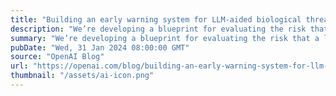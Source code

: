 ```yaml
---
title: "Building an early warning system for LLM-aided biological threat creation"
description: "We’re developing a blueprint for evaluating the risk that a large language model (LLM) could aid someone in creating a biological threat. In an evaluation involving both biology experts and students, we found that GPT-4 provides at most a mild uplift in biological threat creation accuracy. While this uplift is not large enough to be conclusive, our finding is a starting point for continued research and community deliberation."
summary: "We’re developing a blueprint for evaluating the risk that a large language model (LLM) could aid someone in creating a biological threat. In an evaluation involving both biology experts and students, we found that GPT-4 provides at most a mild uplift in biological threat creation accuracy. While this uplift is not large enough to be conclusive, our finding is a starting point for continued research and community deliberation."
pubDate: "Wed, 31 Jan 2024 08:00:00 GMT"
source: "OpenAI Blog"
url: "https://openai.com/blog/building-an-early-warning-system-for-llm-aided-biological-threat-creation"
thumbnail: "/assets/ai-icon.png"
---
```


